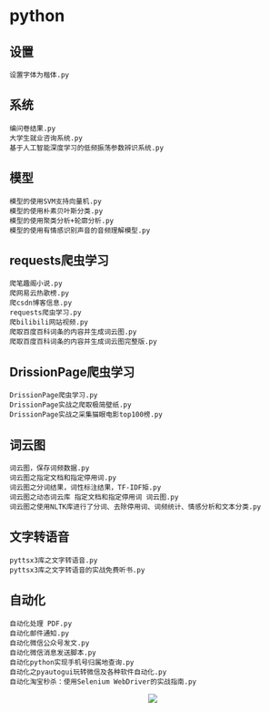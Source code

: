 # python
## 设置
    设置字体为楷体.py
## 系统
    编问卷结果.py
    大学生就业咨询系统.py
    基于人工智能深度学习的低频振荡参数辨识系统.py
## 模型
    模型的使用SVM支持向量机.py
    模型的使用朴素贝叶斯分类.py
    模型的使用聚类分析+轮廓分析.py
    模型的使用有情感识别声音的音频理解模型.py
## requests爬虫学习
    爬笔趣阁小说.py
    爬网易云热歌榜.py
    爬csdn博客信息.py
    requests爬虫学习.py
    爬bilibili网站视频.py
    爬取百度百科词条的内容并生成词云图.py
    爬取百度百科词条的内容并生成词云图完整版.py
## DrissionPage爬虫学习
    DrissionPage爬虫学习.py
    DrissionPage实战之爬取极简壁纸.py
    DrissionPage实战之采集猫眼电影top100榜.py
## 词云图
    词云图，保存词频数据.py
    词云图之指定文档和指定停用词.py
    词云图之分词结果，词性标注结果，TF-IDF矩.py
    词云图之动态词云库 指定文档和指定停用词 词云图.py
    词云图之使用NLTK库进行了分词、去除停用词、词频统计、情感分析和文本分类.py
## 文字转语音
    pyttsx3库之文字转语音.py
    pyttsx3库之文字转语音的实战免费听书.py
## 自动化
    自动化处理 PDF.py
    自动化邮件通知.py
    自动化微信公众号发文.py
    自动化微信消息发送脚本.py
    自动化python实现手机号归属地查询.py
    自动化之pyautogui玩转微信及各种软件自动化.py
    自动化淘宝秒杀：使用Selenium WebDriver的实战指南.py


<p align="center">
     <img src="https://capsule-render.vercel.app/api?type=waving&color=gradient&height=100&section=footer"/>
</p>


